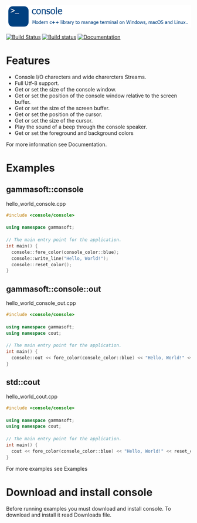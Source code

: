 [![Switch](docs/pictures/consoleHeader.png)](README.md)

[![Build Status](https://travis-ci.org/gammasoft71/console.svg?branch=master)](https://travis-ci.org/gammasoft71/console) [![Build status](https://ci.appveyor.com/api/projects/status/29f73qcp4e205549?svg=true)](https://ci.appveyor.com/project/gammasoft71/console) [![Documentation](https://codedocs.xyz/gammasoft71/console.svg)](https://codedocs.xyz/gammasoft71/console/)

# Features

* Console I/O charecters and wide charercters Streams.
* Full Utf-8 support.
* Get or set the size of the console window.
* Get or set the position of the console window relative to the screen buffer.
* Get or set the size of the screen buffer.
* Get or set the position of the cursor.
* Get or set the size of the cursor.
* Play the sound of a beep through the console speaker.
* Get or set the foreground and background colors

For more information see Documentation.

# Examples

## gammasoft::console

hello_world_console.cpp

```c++
#include <console/console>

using namespace gammasoft;

// The main entry point for the application.
int main() {
  console::fore_color(console_color::blue);
  console::write_line("Hello, World!");
  console::reset_color();
}

```

## gammasoft::console::out

hello_world_console_out.cpp

```c++
#include <console/console>

using namespace gammasoft;
using namespace cout;

// The main entry point for the application.
int main() {
  console::out << fore_color(console_color::blue) << "Hello, World!" << reset_color() << endl;
}

```

## std::cout

hello_world_cout.cpp

```c++
#include <console/console>

using namespace gammasoft;
using namespace cout;

// The main entry point for the application.
int main() {
  cout << fore_color(console_color::blue) << "Hello, World!" << reset_color() << endl;
}

```

For more examples see Examples

# Download and install console

Before running examples you must download and install console. To download and install it read Downloads file.

